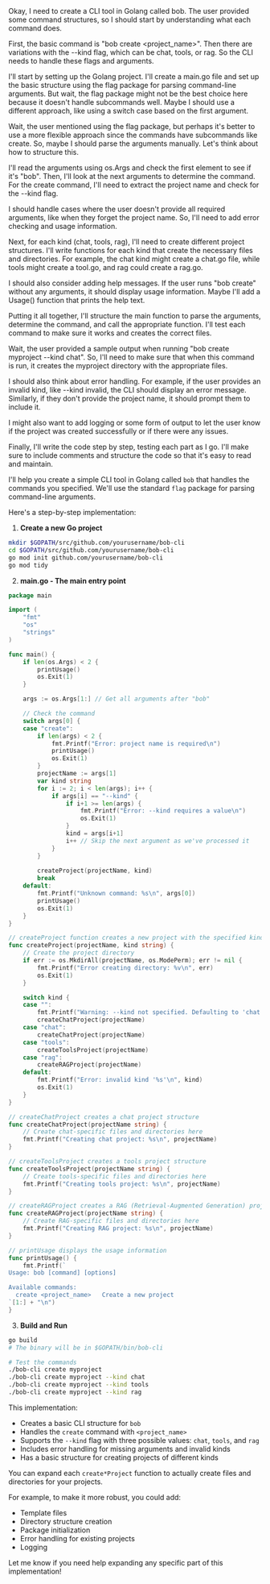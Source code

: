 <think>
Okay, I need to create a CLI tool in Golang called bob. The user provided some command structures, so I should start by understanding what each command does.

First, the basic command is "bob create <project_name>". Then there are variations with the --kind flag, which can be chat, tools, or rag. So the CLI needs to handle these flags and arguments.

I'll start by setting up the Golang project. I'll create a main.go file and set up the basic structure using the flag package for parsing command-line arguments. But wait, the flag package might not be the best choice here because it doesn't handle subcommands well. Maybe I should use a different approach, like using a switch case based on the first argument.

Wait, the user mentioned using the flag package, but perhaps it's better to use a more flexible approach since the commands have subcommands like create. So, maybe I should parse the arguments manually. Let's think about how to structure this.

I'll read the arguments using os.Args and check the first element to see if it's "bob". Then, I'll look at the next arguments to determine the command. For the create command, I'll need to extract the project name and check for the --kind flag.

I should handle cases where the user doesn't provide all required arguments, like when they forget the project name. So, I'll need to add error checking and usage information.

Next, for each kind (chat, tools, rag), I'll need to create different project structures. I'll write functions for each kind that create the necessary files and directories. For example, the chat kind might create a chat.go file, while tools might create a tool.go, and rag could create a rag.go.

I should also consider adding help messages. If the user runs "bob create" without any arguments, it should display usage information. Maybe I'll add a Usage() function that prints the help text.

Putting it all together, I'll structure the main function to parse the arguments, determine the command, and call the appropriate function. I'll test each command to make sure it works and creates the correct files.

Wait, the user provided a sample output when running "bob create myproject --kind chat". So, I'll need to make sure that when this command is run, it creates the myproject directory with the appropriate files.

I should also think about error handling. For example, if the user provides an invalid kind, like --kind invalid, the CLI should display an error message. Similarly, if they don't provide the project name, it should prompt them to include it.

I might also want to add logging or some form of output to let the user know if the project was created successfully or if there were any issues.

Finally, I'll write the code step by step, testing each part as I go. I'll make sure to include comments and structure the code so that it's easy to read and maintain.
</think>

I'll help you create a simple CLI tool in Golang called `bob` that handles the commands you specified. We'll use the standard `flag` package for parsing command-line arguments.

Here's a step-by-step implementation:

1. **Create a new Go project**

```bash
mkdir $GOPATH/src/github.com/yourusername/bob-cli
cd $GOPATH/src/github.com/yourusername/bob-cli
go mod init github.com/yourusername/bob-cli
go mod tidy
```

2. **main.go - The main entry point**

```go
package main

import (
	"fmt"
	"os"
	"strings"
)

func main() {
	if len(os.Args) < 2 {
		printUsage()
		os.Exit(1)
	}

	args := os.Args[1:] // Get all arguments after "bob"

	// Check the command
	switch args[0] {
	case "create":
		if len(args) < 2 {
			fmt.Printf("Error: project name is required\n")
			printUsage()
			os.Exit(1)
		}
		projectName := args[1]
		var kind string
		for i := 2; i < len(args); i++ {
			if args[i] == "--kind" {
				if i+1 >= len(args) {
					fmt.Printf("Error: --kind requires a value\n")
					os.Exit(1)
				}
				kind = args[i+1]
				i++ // Skip the next argument as we've processed it
			}
		}
		
		createProject(projectName, kind)
		break
	default:
		fmt.Printf("Unknown command: %s\n", args[0])
		printUsage()
		os.Exit(1)
	}
}

// createProject function creates a new project with the specified kind
func createProject(projectName, kind string) {
	// Create the project directory
	if err := os.MkdirAll(projectName, os.ModePerm); err != nil {
		fmt.Printf("Error creating directory: %v\n", err)
		os.Exit(1)
	}

	switch kind {
	case "":
		fmt.Printf("Warning: --kind not specified. Defaulting to 'chat'\n")
		createChatProject(projectName)
	case "chat":
		createChatProject(projectName)
	case "tools":
		createToolsProject(projectName)
	case "rag":
		createRAGProject(projectName)
	default:
		fmt.Printf("Error: invalid kind '%s'\n", kind)
		os.Exit(1)
	}
}

// createChatProject creates a chat project structure
func createChatProject(projectName string) {
	// Create chat-specific files and directories here
	fmt.Printf("Creating chat project: %s\n", projectName)
}

// createToolsProject creates a tools project structure
func createToolsProject(projectName string) {
	// Create tools-specific files and directories here
	fmt.Printf("Creating tools project: %s\n", projectName)
}

// createRAGProject creates a RAG (Retrieval-Augmented Generation) project structure
func createRAGProject(projectName string) {
	// Create RAG-specific files and directories here
	fmt.Printf("Creating RAG project: %s\n", projectName)
}

// printUsage displays the usage information
func printUsage() {
	fmt.Printf(`
Usage: bob [command] [options]

Available commands:
  create <project_name>   Create a new project
`[1:] + "\n")
}
```

3. **Build and Run**

```bash
go build
# The binary will be in $GOPATH/bin/bob-cli

# Test the commands
./bob-cli create myproject
./bob-cli create myproject --kind chat
./bob-cli create myproject --kind tools
./bob-cli create myproject --kind rag
```

This implementation:

- Creates a basic CLI structure for `bob`
- Handles the `create` command with `<project_name>`
- Supports the `--kind` flag with three possible values: `chat`, `tools`, and `rag`
- Includes error handling for missing arguments and invalid kinds
- Has a basic structure for creating projects of different kinds

You can expand each `create*Project` function to actually create files and directories for your projects.

For example, to make it more robust, you could add:

- Template files
- Directory structure creation
- Package initialization
- Error handling for existing projects
- Logging

Let me know if you need help expanding any specific part of this implementation!
